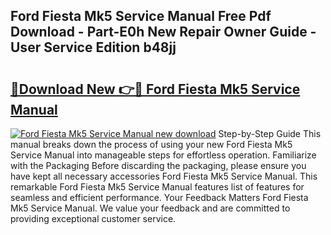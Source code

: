 ## Ford Fiesta Mk5 Service Manual Free Pdf Download - Part-E0h New Repair Owner Guide - User Service Edition b48jj

# <h2><a href="http://cf22153.oget.top/?id=Ford+Fiesta+Mk5+Service+Manual">🔗Download New 👉🔴 Ford Fiesta Mk5 Service Manual</a></h2>

[![Ford Fiesta Mk5 Service Manual new download](https://i.imgur.com/5g1atiW.png)](http://cf22153.oget.top/?id=Ford+Fiesta+Mk5+Service+Manual)
Step-by-Step Guide This manual breaks down the process of using your new Ford Fiesta Mk5 Service Manual into manageable steps for effortless operation. Familiarize with the Packaging Before discarding the packaging, please ensure you have kept all necessary accessories Ford Fiesta Mk5 Service Manual. This remarkable Ford Fiesta Mk5 Service Manual features list of features for seamless and efficient performance. Your Feedback Matters Ford Fiesta Mk5 Service Manual. We value your feedback and are committed to providing exceptional customer service.
